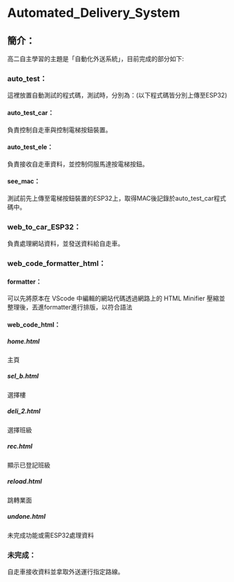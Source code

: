 # Automated_Delivery_System

## 簡介：
高二自主學習的主題是「自動化外送系統」，目前完成的部分如下:

### auto_test：
這裡放置自動測試的程式碼，測試時，分別為：(以下程式碼皆分別上傳至ESP32)
#### auto_test_car：
負責控制自走車與控制電梯按鈕裝置。
#### auto_test_ele：
負責接收自走車資料，並控制伺服馬達按電梯按鈕。
#### see_mac：
測試前先上傳至電梯按鈕裝置的ESP32上，取得MAC後記錄於auto_test_car程式碼中。

### web_to_car_ESP32：
負責處理網站資料，並發送資料給自走車。
  
### web_code_formatter_html：
#### formatter：
可以先將原本在 VScode 中編輯的網站代碼透過網路上的 HTML Minifier 壓縮並整理後，丟進formatter進行排版，以符合語法

#### web_code_html：

##### home.html
主頁
##### sel_b.html
選擇樓
##### deli_2.html
選擇班級
##### rec.html
顯示已登記班級
##### reload.html
跳轉業面
##### undone.html
未完成功能或需ESP32處理資料

### 未完成：
自走車接收資料並拿取外送運行指定路線。

